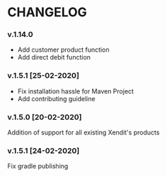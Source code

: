 # CHANGELOG

### v.1.14.0
- Add customer product function
- Add direct debit function

### v.1.5.1 [25-02-2020]
- Fix installation hassle for Maven Project
- Add contributing guideline

### v.1.5.0 [20-02-2020]
Addition of support for all existing Xendit's products

### v.1.5.1 [24-02-2020]
Fix gradle publishing